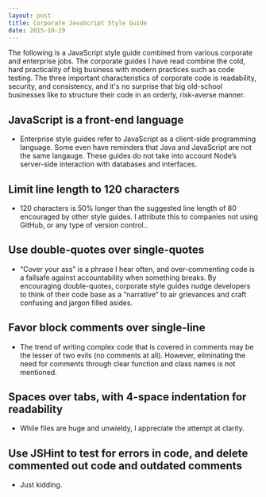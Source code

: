 ```yaml
---
layout: post
title: Corporate JavaScript Style Guide
date: 2015-10-29
---
```


The following is a JavaScript style guide combined from various corporate and enterprise jobs. The corporate guides I have read combine the cold, hard practicality of big business with modern practices such as code testing. The three important characteristics of corporate code is readability, security, and consistency, and it's no surprise that big old-school businesses like to structure their code in an orderly, risk-averse manner.


## JavaScript is a front-end language ##
- Enterprise style guides refer to JavaScript as a client-side programming language. Some even have reminders that Java and JavaScript are not the same langauge. These guides do not take into account Node’s server-side interaction with databases and interfaces.

## Limit line length to 120 characters ##

- 120 characters is 50% longer than the suggested line length of 80 encouraged by other style guides. I attribute this to companies not using GitHub, or any type of version control..

## Use double-quotes over single-quotes ##

- “Cover your ass” is a phrase I hear often, and over-commenting code is a failsafe against accountability when something breaks. By encouraging double-quotes, corporate style guides nudge developers to think of their code base as a “narrative” to air grievances and craft confusing and jargon filled asides.

## Favor block comments over single-line ##

- The trend of writing complex code that is covered in comments may be the lesser of two evils (no comments at all). However, eliminating the need for comments through clear function and class names is not mentioned.

## Spaces over tabs, with 4-space indentation for readability ##

- While files are huge and unwieldy, I appreciate the attempt at clarity.

## Use JSHint to test for errors in code, and delete commented out code and outdated comments ##

- Just kidding.

